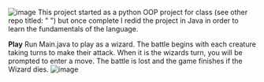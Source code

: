 ![image](https://github.com/t-acheson/Java-battle-RPG/assets/101838855/8c1cdf51-4774-45f9-a9cf-5739423e21ce)
This project started as a python OOP project for class (see other repo titled: "  ") but once complete I redid the project in Java in order to learn the fundamentals of the language. 

**Play** 
Run Main.java to play as a wizard. 
The battle begins with each creature taking turns to make their attack. When it is the wizards turn, you will be prompted to enter a move.
The battle is lost and the game finishes if the Wizard dies. 
![image](https://github.com/t-acheson/Java-battle-RPG/assets/101838855/6b809698-6f3d-4bda-a765-ce411ab731b5)
